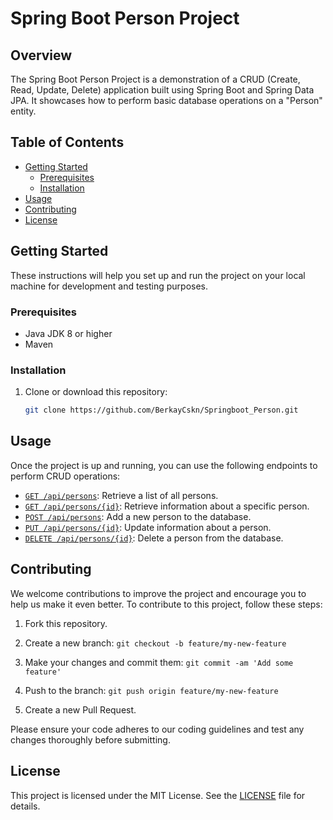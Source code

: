# Spring Boot Person Project

## Overview

The Spring Boot Person Project is a demonstration of a CRUD (Create, Read, Update, Delete) application built using Spring Boot and Spring Data JPA. It showcases how to perform basic database operations on a "Person" entity.

## Table of Contents

- [Getting Started](#getting-started)
    - [Prerequisites](#prerequisites)
    - [Installation](#installation)
- [Usage](#usage)
- [Contributing](#contributing)
- [License](#license)

## Getting Started

These instructions will help you set up and run the project on your local machine for development and testing purposes.

### Prerequisites

- Java JDK 8 or higher
- Maven

### Installation

1. Clone or download this repository:

   ```sh
   git clone https://github.com/BerkayCskn/Springboot_Person.git
   

## Usage

Once the project is up and running, you can use the following endpoints to perform CRUD operations:

- [`GET /api/persons`](#get-apipersons): Retrieve a list of all persons.
- [`GET /api/persons/{id}`](#get-apipersonsid): Retrieve information about a specific person.
- [`POST /api/persons`](#post-apipersons): Add a new person to the database.
- [`PUT /api/persons/{id}`](#put-apipersonsid): Update information about a person.
- [`DELETE /api/persons/{id}`](#delete-apipersonsid): Delete a person from the database.
## Contributing

We welcome contributions to improve the project and encourage you to help us make it even better. To contribute to this project, follow these steps:

1. Fork this repository.

2. Create a new branch: `git checkout -b feature/my-new-feature`

3. Make your changes and commit them: `git commit -am 'Add some feature'`

4. Push to the branch: `git push origin feature/my-new-feature`

5. Create a new Pull Request.

Please ensure your code adheres to our coding guidelines and test any changes thoroughly before submitting.
## License

This project is licensed under the MIT License. See the [LICENSE](LICENSE) file for details.
